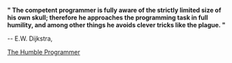 **" The competent programmer is fully aware of the strictly limited size of his own skull; therefore he approaches the programming task in full humility, and among other things he avoids clever tricks like the plague. "** 

-- E.W. Dijkstra,

[The Humble Programmer][1]


  [1]: http://www.cs.utexas.edu/~EWD/transcriptions/EWD03xx/EWD340.html
